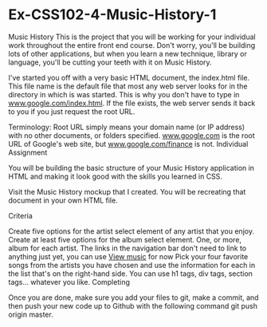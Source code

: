 # Ex-CSS102-4-Music-History-1

Music History
This is the project that you will be working for your individual work throughout the entire front end course. Don't worry, you'll be building lots of other applications, but when you learn a new technique, library or language, you'll be cutting your teeth with it on Music History.

I've started you off with a very basic HTML document, the index.html file. This file name is the default file that most any web server looks for in the directory in which is was started. This is why you don't have to type in www.google.com/index.html. If the file exists, the web server sends it back to you if you just request the root URL.

Terminology: Root URL simply means your domain name (or IP address) with no other documents, or folders specified. www.google.com is the root URL of Google's web site, but www.google.com/finance is not.
Individual Assignment

You will be building the basic structure of your Music History application in HTML and making it look good with the skills you learned in CSS.

Visit the Music History mockup that I created. You will be recreating that document in your own HTML file.

Criteria

Create five options for the artist select element of any artist that you enjoy.
Create at least five options for the album select element. One, or more, album for each artist.
The links in the navigation bar don't need to link to anything just yet, you can use <a href="#">View music</a> for now
Pick your four favorite songs from the artists you have chosen and use the information for each in the list that's on the right-hand side. You can use h1 tags, div tags, section tags... whatever you like.
Completing

Once you are done, make sure you add your files to git, make a commit, and then push your new code up to Github with the following command git push origin master.
